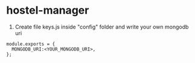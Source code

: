 # hostel-manager

1. Create file keys.js inside "config" folder and write your own mongodb uri
```
module.exports = {
  MONGODB_URI:<YOUR_MONGODB_URI>,
};
```
